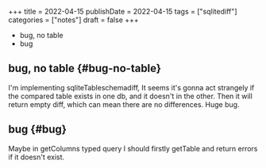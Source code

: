 +++
title = 2022-04-15
publishDate = 2022-04-15
tags = ["sqlitediff"]
categories = ["notes"]
draft = false
+++

-   bug, no table
-   bug

<!--more-->


## bug, no table {#bug-no-table}

I'm implementing sqliteTableschemadiff,
It seems it's gonna act strangely if the compared table exists in one db, and it doesn't in the other.
Then it will return empty diff, which can mean there are no differences.
Huge bug.


## bug {#bug}

Maybe in getColumns typed query I should firstly getTable and
return errors if it doesn't exist.